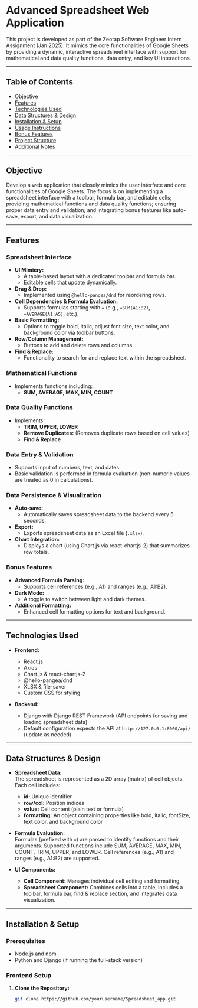 # Advanced Spreadsheet Web Application

This project is developed as part of the Zeotap Software Engineer Intern Assignment (Jan 2025). It mimics the core functionalities of Google Sheets by providing a dynamic, interactive spreadsheet interface with support for mathematical and data quality functions, data entry, and key UI interactions.

---

## Table of Contents

- [Objective](#objective)
- [Features](#features)
- [Technologies Used](#technologies-used)
- [Data Structures & Design](#data-structures--design)
- [Installation & Setup](#installation--setup)
- [Usage Instructions](#usage-instructions)
- [Bonus Features](#bonus-features)
- [Project Structure](#project-structure)
- [Additional Notes](#additional-notes)

---

## Objective

Develop a web application that closely mimics the user interface and core functionalities of Google Sheets. The focus is on implementing a spreadsheet interface with a toolbar, formula bar, and editable cells; providing mathematical functions and data quality functions; ensuring proper data entry and validation; and integrating bonus features like auto-save, export, and data visualization.

---

## Features

### Spreadsheet Interface
- **UI Mimicry:**  
  - A table-based layout with a dedicated toolbar and formula bar.
  - Editable cells that update dynamically.
- **Drag & Drop:**  
  - Implemented using `@hello-pangea/dnd` for reordering rows.
- **Cell Dependencies & Formula Evaluation:**  
  - Supports formulas starting with `=` (e.g., `=SUM(A1:B2)`, `=AVERAGE(A1:A5)`, etc.).
- **Basic Formatting:**  
  - Options to toggle bold, italic, adjust font size, text color, and background color via toolbar buttons.
- **Row/Column Management:**  
  - Buttons to add and delete rows and columns.
- **Find & Replace:**  
  - Functionality to search for and replace text within the spreadsheet.

### Mathematical Functions
- Implements functions including:
  - **SUM, AVERAGE, MAX, MIN, COUNT**

### Data Quality Functions
- Implements:
  - **TRIM, UPPER, LOWER**
  - **Remove Duplicates:** (Removes duplicate rows based on cell values)
  - **Find & Replace**

### Data Entry & Validation
- Supports input of numbers, text, and dates.
- Basic validation is performed in formula evaluation (non-numeric values are treated as 0 in calculations).

### Data Persistence & Visualization
- **Auto-save:**  
  - Automatically saves spreadsheet data to the backend every 5 seconds.
- **Export:**  
  - Exports spreadsheet data as an Excel file (`.xlsx`).
- **Chart Integration:**  
  - Displays a chart (using Chart.js via react-chartjs-2) that summarizes row totals.

### Bonus Features
- **Advanced Formula Parsing:**  
  - Supports cell references (e.g., A1) and ranges (e.g., A1:B2).
- **Dark Mode:**  
  - A toggle to switch between light and dark themes.
- **Additional Formatting:**  
  - Enhanced cell formatting options for text and background.

---

## Technologies Used

- **Frontend:**  
  - React.js  
  - Axios  
  - Chart.js & react-chartjs-2  
  - @hello-pangea/dnd  
  - XLSX & file-saver  
  - Custom CSS for styling

- **Backend:**  
  - Django with Django REST Framework (API endpoints for saving and loading spreadsheet data)  
  - Default configuration expects the API at `http://127.0.0.1:8000/api/` (update as needed)

---

## Data Structures & Design

- **Spreadsheet Data:**  
  The spreadsheet is represented as a 2D array (matrix) of cell objects. Each cell includes:
  - **id:** Unique identifier  
  - **row/col:** Position indices  
  - **value:** Cell content (plain text or formula)  
  - **formatting:** An object containing properties like bold, italic, fontSize, text color, and background color

- **Formula Evaluation:**  
  Formulas (prefixed with `=`) are parsed to identify functions and their arguments. Supported functions include SUM, AVERAGE, MAX, MIN, COUNT, TRIM, UPPER, and LOWER. Cell references (e.g., A1) and ranges (e.g., A1:B2) are supported.

- **UI Components:**  
  - **Cell Component:** Manages individual cell editing and formatting.  
  - **Spreadsheet Component:** Combines cells into a table, includes a toolbar, formula bar, find & replace section, and integrates data visualization.

---

## Installation & Setup

### Prerequisites
- Node.js and npm
- Python and Django (if running the full-stack version)

### Frontend Setup
1. **Clone the Repository:**
   ```bash
   git clone https://github.com/yourusername/Spreadsheet_app.git
